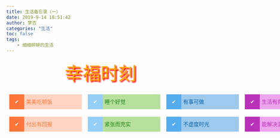 ```yaml
---
title: 生活备忘录（一）
date: 2019-9-14 18:51:42
author: 梦否
categories: "生活"
toc: false
tags: 
    - 细细碎碎的生活
---
```

 <style>
	.lifes-row{width:100%;line-height:40px;display:flex;height:40px;margin-top:20px;}
	.lifes-col{height:40px;line-height:40px;margin:5px 8px;flex:1;vertical-align:center;display:flex;}
	.flag{float:left;width:40px;height:40px;background:red;vertical-align:center;text-align:center;}
	.contentst{float:left;height:40px;min-width:144px;line-height:40px;background:blue;padding-left:5px;padding-right:5px;}
	.orange{background:#FF763B;color:white;}
	.orange-fate{background:#FFD4C2;color:#FF763B;}
	.green-fate{background:#B8E09D;color:#1A831A;}
	.green{background:#95CEF7;color:white;}
	.blue{background:#55ACEE;color:white;}
	.blue-fate{background:#9DC9ED;color:#0A62A7;}
	.purle{background:#B931B9;color:white;}
	.purle-fate{background:#EDA5ED;color:#B931B9;}
	.title-h1{font-size: 48px;text-align:center;color: orange;text-shadow: 3px 3px 3px #FF0000;cursor:pointer;}

 </style>
  <div class="title-h1">
 	幸福时刻
 </div>

 <div class="lifes-row">
	<div class="lifes-col"><div class="flag orange">✔</div><div class="contentst orange-fate">美美吃顿饭</div></div>
	<div class="lifes-col"><div class="flag green">✔</div><div class="contentst green-fate">睡个好觉</div></div>
	<div class="lifes-col"><div class="flag blue">✔</div><div class="contentst blue-fate">有事可做</div></div>
	<div class="lifes-col"><div class="flag purle">✔</div><div class="contentst purle-fate">生活有奔头</div></div>
  </div>
  <div class="lifes-row">
	<div class="lifes-col"><div class="flag orange">✔</div><div class="contentst orange-fate">付出有回报</div></div>
	<div class="lifes-col"><div class="flag green">✔</div><div class="contentst green-fate">紧张而充实</div></div>
	<div class="lifes-col"><div class="flag blue">✔</div><div class="contentst blue-fate">不虚度时光</div></div>
	<div class="lifes-col"><div class="flag purle">✔</div><div class="contentst purle-fate">能解决温饱</div></div>
  </div>
 </div>
